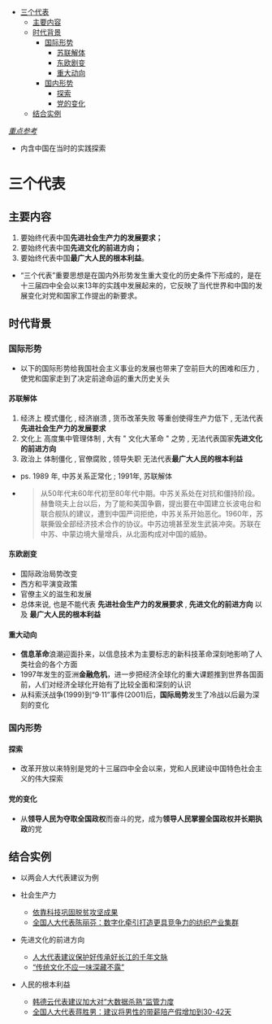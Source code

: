 - [三个代表](#三个代表)
  - [主要内容](#主要内容)
  - [时代背景](#时代背景)
    - [国际形势](#国际形势)
      - [苏联解体](#苏联解体)
      - [东欧剧变](#东欧剧变)
      - [重大动向](#重大动向)
    - [国内形势](#国内形势)
      - [探索](#探索)
      - [党的变化](#党的变化)
  - [结合实例](#结合实例)

[*重点参考*](https://www.dswxyjy.org.cn/n1/2019/0228/c423720-30919079.html)
* 内含中国在当时的实践探索


# 三个代表

## 主要内容
1. 要始终代表中国**先进社会生产力的发展要求；** 
2. 要始终代表中国**先进文化的前进方向；** 
3. 要始终代表中国**最广大人民的根本利益**。
   


* “三个代表”重要思想是在国内外形势发生重大变化的历史条件下形成的，是在十三届四中全会以来13年的实践中发展起来的，它反映了当代世界和中国的发展变化对党和国家工作提出的新要求。
  
## 时代背景
### 国际形势

* 以下的国际形势给我国社会主义事业的发展也带来了空前巨大的困难和压力 , 使党和国家走到了决定前途命运的重大历史关头

#### 苏联解体
1. 经济上 模式僵化 , 经济崩溃 , 货币改革失败 等重创使得生产力低下 , 无法代表**先进社会生产力的发展要求**
2. 文化上 高度集中管理体制 , 大有 " 文化大革命 " 之势 , 无法代表国家**先进文化的前进方向**
3. 政治上 体制僵化 , 官僚腐败 , 领导失职 无法代表**最广大人民的根本利益**

* ps. 1989 年, 中苏关系正常化 ; 1991年, 苏联解体
* > 从50年代末60年代初至80年代中期。中苏关系处在对抗和僵持阶段。赫鲁晓夫上台以后，为了能和美国争霸，提出要在中国建立长波电台和联合舰队的建议，遭到中国严词拒绝，中苏关系开始恶化。1960年，苏联撕毁全部经济技术合作的协议。中苏边境甚至发生武装冲突。苏联在中苏、中蒙边境大量增兵，从北面构成对中国的威胁。


#### 东欧剧变
* 国际政治局势改变
* 西方和平演变政策
* 官僚主义的滋生和发展
* 总体来说, 也是不能代表 **先进社会生产力的发展要求** , **先进文化的前进方向** 以及 **最广大人民的根本利益**

#### 重大动向
* **信息革命**浪潮迎面扑来，以信息技术为主要标志的新科技革命深刻地影响了人类社会的各个方面
* 1997年发生的亚洲**金融危机**，进一步把经济全球化的重大课题推到世界各国面前，人们对经济全球化开始有了比较全面和深刻的认识
* 从科索沃战争(1999)到“9·11”事件(2001)后，**国际局势**发生了冷战以后最为深刻的变化



### 国内形势
#### 探索
* 改革开放以来特别是党的十三届四中全会以来，党和人民建设中国特色社会主义的伟大探索

#### 党的变化
* 从**领导人民为夺取全国政权**而奋斗的党，成为**领导人民掌握全国政权并长期执政**的党


## 结合实例

* 以两会人大代表建议为例
* 社会生产力
  * [依靠科技巩固脱贫攻坚成果](http://www.npc.gov.cn/npc/c30834/202203/6972a7b4639d4203b17e1a60396ac9b1.shtml)
  * [全国人大代表陈丽芬：数字化牵引打造更具竞争力的纺织产业集群](http://www.npc.gov.cn/npc/c30834/202203/1e495b281c0242bd81f8b6bbf3017bc4.shtml)   

* 先进文化的前进方向
  * [人大代表建议保护好传承好长江的千年文脉](http://www.npc.gov.cn/npc/c30834/202203/49b06aa43bd04b588ea7cad648672e76.shtml)
  * [“传统文化不应一味深藏不露”](http://www.npc.gov.cn/npc/c30834/202203/cf80fb30de934596b7b1ff7b6d3abe77.shtml)


* 人民的根本利益
  * [韩德云代表建议加大对“大数据杀熟”监管力度](http://www.npc.gov.cn/npc/c30834/202203/ff50be83007740249243eaab4046de28.shtml)
  * [全国人大代表蒋胜男：建议将男性的带薪陪产假增加到30-42天](http://www.npc.gov.cn/npc/c30834/202203/95cef31c265f4f388b4a2613a266e27f.shtml)   







